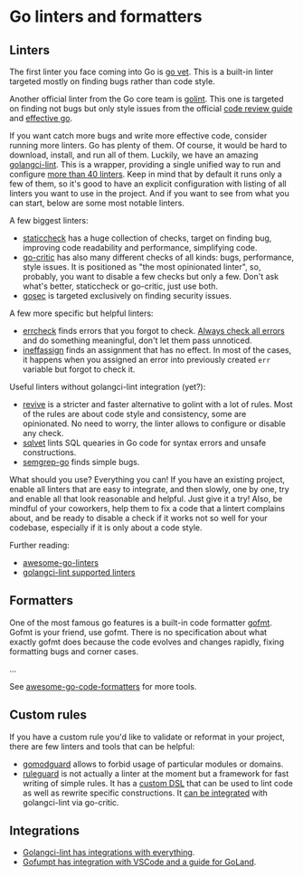 # Go linters and formatters

## Linters

The first linter you face coming into Go is [go vet](https://golang.org/cmd/vet/). This is a built-in linter targeted mostly on finding bugs rather than code style.

Another official linter from the Go core team is [golint](https://github.com/golang/lint). This one is targeted on finding not bugs but only style issues from the official [code review guide](https://github.com/golang/go/wiki/CodeReviewComments) and [effective go](https://golang.org/doc/effective_go.html).

If you want catch more bugs and write more effective code, consider running more linters. Go has plenty of them. Of course, it would be hard to download, install, and run all of them. Luckily, we have an amazing [golangci-lint](https://golangci-lint.run/). This is a wrapper, providing a single unified way to run and configure [more than 40 linters](https://golangci-lint.run/usage/linters/). Keep in mind that by default it runs only a few of them, so it's good to have an explicit configuration with listing of all linters you want to use in the project. And if you want to see from what you can start, below are some most notable linters.

A few biggest linters:

+ [staticcheck](https://staticcheck.io/docs/) has a huge collection of checks, target on finding bug, improving code readability and performance, simplifying code.
+ [go-critic](https://go-critic.github.io/) has also many different checks of all kinds: bugs, performance, style issues. It is positioned as "the most opinionated linter", so, probably, you want to disable a few checks but only a few. Don't ask what's better, staticcheck or go-critic, just use both.
+ [gosec](https://github.com/securego/gosec) is targeted exclusively on finding security issues.

A few more specific but helpful linters:

+ [errcheck](https://github.com/kisielk/errcheck) finds errors that you forgot to check. [Always check all errors](https://github.com/golang/go/wiki/CodeReviewComments#handle-errors) and do something meaningful, don't let them pass unnoticed.
+ [ineffassign](https://github.com/gordonklaus/ineffassign) finds an assignment that has no effect. In most of the cases, it happens when you assigned an error into previously created `err` variable but forgot to check it.

Useful linters without golangci-lint integration (yet?):

+ [revive](https://github.com/mgechev/revive) is a stricter and faster alternative to golint with a lot of rules. Most of the rules are about code style and consistency, some are opinionated. No need to worry, the linter allows to configure or disable any check.
+ [sqlvet](https://github.com/houqp/sqlvet) lints SQL quearies in Go code for syntax errors and unsafe constructions.
+ [semgrep-go](https://github.com/dgryski/semgrep-go) finds simple bugs.

What should you use? Everything you can! If you have an existing project, enable all linters that are easy to integrate, and then slowly, one by one, try and enable all that look reasonable and helpful. Just give it a try! Also, be mindful of your coworkers, help them to fix a code that a lintert complains about, and be ready to disable a check if it works not so well for your codebase, especially if it is only about a code style.

Further reading:

+ [awesome-go-linters](https://github.com/golangci/awesome-go-linters)
+ [golangci-lint supported linters](https://golangci-lint.run/usage/linters/)

## Formatters

One of the most famous go features is a built-in code formatter [gofmt](https://golang.org/cmd/gofmt/). Gofmt is your friend, use gofmt. There is no specification about what exactly gofmt does because the code evolves and changes rapidly, fixing formatting bugs and corner cases.

...

See [awesome-go-code-formatters](https://github.com/life4/awesome-go-code-formatters) for more tools.

## Custom rules

If you have a custom rule you'd like to validate or reformat in your project, there are few linters and tools that can be helpful:

+ [gomodguard](https://github.com/ryancurrah/gomodguard) allows to forbid usage of particular modules or domains.
+ [ruleguard](https://github.com/quasilyte/go-ruleguard) is not actually a linter at the moment but a framework for fast writing of simple rules. It has a [custom DSL](https://github.com/quasilyte/go-ruleguard/blob/master/docs/gorules.md) that can be used to lint code as well as rewrite specific constructions. It [can be integrated](https://quasilyte.dev/blog/post/ruleguard/#using-from-the-golangci-lint) with golangci-lint via go-critic.

## Integrations

+ [Golangci-lint has integrations with everything](https://golangci-lint.run/usage/integrations/).
+ [Gofumpt has integration with VSCode and a guide for GoLand](https://github.com/mvdan/gofumpt#installation).
